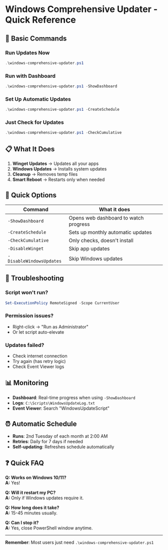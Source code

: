 # Windows Comprehensive Updater - Quick Reference

## 🚀 Basic Commands

### Run Updates Now

```powershell
.\windows-comprehensive-updater.ps1
```

### Run with Dashboard

```powershell
.\windows-comprehensive-updater.ps1 -ShowDashboard
```

### Set Up Automatic Updates

```powershell
.\windows-comprehensive-updater.ps1 -CreateSchedule
```

### Just Check for Updates

```powershell
.\windows-comprehensive-updater.ps1 -CheckCumulative
```

## 📋 What It Does

1. **Winget Updates** → Updates all your apps
2. **Windows Updates** → Installs system updates
3. **Cleanup** → Removes temp files
4. **Smart Reboot** → Restarts only when needed

## 🎯 Quick Options

| Command | What it does |
|---------|-------------|
| `-ShowDashboard` | Opens web dashboard to watch progress |
| `-CreateSchedule` | Sets up monthly automatic updates |
| `-CheckCumulative` | Only checks, doesn't install |
| `-DisableWinget` | Skip app updates |
| `-DisableWindowsUpdates` | Skip Windows updates |

## 🔧 Troubleshooting

### Script won't run?

```powershell
Set-ExecutionPolicy RemoteSigned -Scope CurrentUser
```

### Permission issues?

- Right-click → "Run as Administrator"
- Or let script auto-elevate

### Updates failed?

- Check internet connection
- Try again (has retry logic)
- Check Event Viewer logs

## 📊 Monitoring

- **Dashboard**: Real-time progress when using `-ShowDashboard`
- **Logs**: `C:\Scripts\WindowsUpdateLog.txt`
- **Event Viewer**: Search "WindowsUpdateScript"

## ⏰ Automatic Schedule

- **Runs**: 2nd Tuesday of each month at 2:00 AM
- **Retries**: Daily for 7 days if needed
- **Self-updating**: Refreshes schedule automatically

## ❓ Quick FAQ

**Q: Works on Windows 10/11?**  
**A:** Yes!

**Q: Will it restart my PC?**  
**A:** Only if Windows updates require it.

**Q: How long does it take?**  
**A:** 15-45 minutes usually.

**Q: Can I stop it?**  
**A:** Yes, close PowerShell window anytime.

---

**Remember**: Most users just need `.\windows-comprehensive-updater.ps1`

